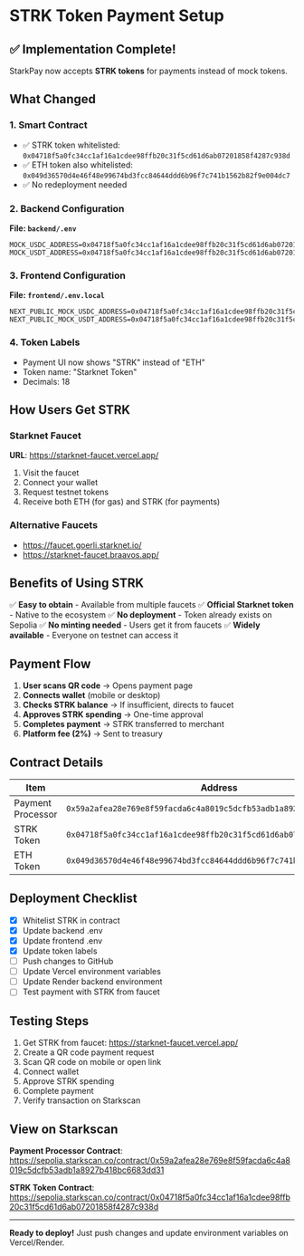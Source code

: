 # STRK Token Payment Setup

## ✅ Implementation Complete!

StarkPay now accepts **STRK tokens** for payments instead of mock tokens.

## What Changed

### 1. Smart Contract
- ✅ STRK token whitelisted: `0x04718f5a0fc34cc1af16a1cdee98ffb20c31f5cd61d6ab07201858f4287c938d`
- ✅ ETH token also whitelisted: `0x049d36570d4e46f48e99674bd3fcc84644ddd6b96f7c741b1562b82f9e004dc7`
- ✅ No redeployment needed

### 2. Backend Configuration
**File: `backend/.env`**
```
MOCK_USDC_ADDRESS=0x04718f5a0fc34cc1af16a1cdee98ffb20c31f5cd61d6ab07201858f4287c938d
MOCK_USDT_ADDRESS=0x04718f5a0fc34cc1af16a1cdee98ffb20c31f5cd61d6ab07201858f4287c938d
```

### 3. Frontend Configuration
**File: `frontend/.env.local`**
```
NEXT_PUBLIC_MOCK_USDC_ADDRESS=0x04718f5a0fc34cc1af16a1cdee98ffb20c31f5cd61d6ab07201858f4287c938d
NEXT_PUBLIC_MOCK_USDT_ADDRESS=0x04718f5a0fc34cc1af16a1cdee98ffb20c31f5cd61d6ab07201858f4287c938d
```

### 4. Token Labels
- Payment UI now shows "STRK" instead of "ETH"
- Token name: "Starknet Token"
- Decimals: 18

## How Users Get STRK

### Starknet Faucet
**URL**: https://starknet-faucet.vercel.app/

1. Visit the faucet
2. Connect your wallet
3. Request testnet tokens
4. Receive both ETH (for gas) and STRK (for payments)

### Alternative Faucets
- https://faucet.goerli.starknet.io/
- https://starknet-faucet.braavos.app/

## Benefits of Using STRK

✅ **Easy to obtain** - Available from multiple faucets
✅ **Official Starknet token** - Native to the ecosystem
✅ **No deployment** - Token already exists on Sepolia
✅ **No minting needed** - Users get it from faucets
✅ **Widely available** - Everyone on testnet can access it

## Payment Flow

1. **User scans QR code** → Opens payment page
2. **Connects wallet** (mobile or desktop)
3. **Checks STRK balance** → If insufficient, directs to faucet
4. **Approves STRK spending** → One-time approval
5. **Completes payment** → STRK transferred to merchant
6. **Platform fee (2%)** → Sent to treasury

## Contract Details

| Item | Address |
|------|---------|
| Payment Processor | `0x59a2afea28e769e8f59facda6c4a8019c5dcfb53adb1a8927b418bc6683dd31` |
| STRK Token | `0x04718f5a0fc34cc1af16a1cdee98ffb20c31f5cd61d6ab07201858f4287c938d` |
| ETH Token | `0x049d36570d4e46f48e99674bd3fcc84644ddd6b96f7c741b1562b82f9e004dc7` |

## Deployment Checklist

- [x] Whitelist STRK in contract
- [x] Update backend .env
- [x] Update frontend .env
- [x] Update token labels
- [ ] Push changes to GitHub
- [ ] Update Vercel environment variables
- [ ] Update Render backend environment
- [ ] Test payment with STRK from faucet

## Testing Steps

1. Get STRK from faucet: https://starknet-faucet.vercel.app/
2. Create a QR code payment request
3. Scan QR code on mobile or open link
4. Connect wallet
5. Approve STRK spending
6. Complete payment
7. Verify transaction on Starkscan

## View on Starkscan

**Payment Processor Contract**:
https://sepolia.starkscan.co/contract/0x59a2afea28e769e8f59facda6c4a8019c5dcfb53adb1a8927b418bc6683dd31

**STRK Token Contract**:
https://sepolia.starkscan.co/contract/0x04718f5a0fc34cc1af16a1cdee98ffb20c31f5cd61d6ab07201858f4287c938d

---

**Ready to deploy!** Just push changes and update environment variables on Vercel/Render.
